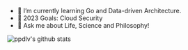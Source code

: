 <!--**ppdlv/ppdlv** is a ✨ _special_ ✨ repository because its `README.md` (this file) appears on your GitHub profile.

Here are some ideas to get you started:

- 🔭 I’m currently working on ...
- 🌱 I’m currently learning ...
- 👯 I’m looking to collaborate on ...
- 🤔 I’m looking for help with ...
- 💬 Ask me about ...
- 📫 How to reach me: ...
- 😄 Pronouns: ...
- ⚡ Fun fact: ...
-->

- 🌱 I’m currently learning Go and Data-driven Architecture.
- 🥅 2023 Goals: Cloud Security
- 💬 Ask me about Life, Science and Philosophy!

![ppdlv's github stats](https://github-readme-stats.vercel.app/api?username=ppdlv&show_icons=true&theme=dark)
